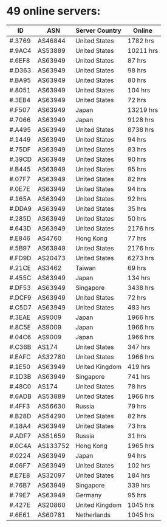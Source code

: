 # 49 online servers:

| ID | ASN | Server Country | Online |
| ------ | ------ | ------ | ------ |
| #.3769 | AS46844 | United States | 1782 hrs |
| #.9AC4 | AS53889 | United States | 10211 hrs |
| #.6EF8 | AS63949 | United States | 87 hrs |
| #.D363 | AS63949 | United States | 98 hrs |
| #.BA95 | AS63949 | United States | 80 hrs |
| #.8051 | AS63949 | United States | 104 hrs |
| #.3EB4 | AS63949 | United States | 72 hrs |
| #.F507 | AS63949 | Japan | 13219 hrs |
| #.7066 | AS63949 | Japan | 9128 hrs |
| #.A495 | AS63949 | United States | 8738 hrs |
| #.1449 | AS63949 | United States | 94 hrs |
| #.75DF | AS63949 | United States | 83 hrs |
| #.39CD | AS63949 | United States | 90 hrs |
| #.B445 | AS63949 | United States | 95 hrs |
| #.07F7 | AS63949 | United States | 82 hrs |
| #.0E7E | AS63949 | United States | 94 hrs |
| #.165A | AS63949 | United States | 92 hrs |
| #.DDA9 | AS63949 | United States | 35 hrs |
| #.285D | AS63949 | United States | 50 hrs |
| #.643D | AS63949 | United States | 2176 hrs |
| #.E846 | AS4760 | Hong Kong | 77 hrs |
| #.5B97 | AS63949 | United States | 2176 hrs |
| #.FD9D | AS20473 | United States | 6273 hrs |
| #.21CE | AS3462 | Taiwan | 69 hrs |
| #.455C | AS63949 | Japan | 134 hrs |
| #.DF53 | AS63949 | Singapore | 3438 hrs |
| #.DCF9 | AS63949 | United States | 72 hrs |
| #.C5D7 | AS63949 | United States | 483 hrs |
| #.3EAE | AS9009 | Japan | 1966 hrs |
| #.8C5E | AS9009 | Japan | 1966 hrs |
| #.04C6 | AS9009 | Japan | 1966 hrs |
| #.C36B | AS174 | United States | 347 hrs |
| #.EAFC | AS32780 | United States | 1966 hrs |
| #.1E50 | AS63949 | United Kingdom | 419 hrs |
| #.1D3B | AS63949 | Singapore | 741 hrs |
| #.48C0 | AS174 | United States | 78 hrs |
| #.6ADB | AS53889 | United States | 1966 hrs |
| #.4FF3 | AS56630 | Russia | 79 hrs |
| #.B28D | AS54290 | United States | 82 hrs |
| #.18A4 | AS63949 | United States | 73 hrs |
| #.ADF7 | AS51659 | Russia | 31 hrs |
| #.0C4A | AS133752 | Hong Kong | 1965 hrs |
| #.0224 | AS63949 | Japan | 94 hrs |
| #.06F7 | AS63949 | United States | 102 hrs |
| #.E7E8 | AS32097 | United States | 184 hrs |
| #.76B7 | AS63949 | Singapore | 339 hrs |
| #.79E7 | AS63949 | Germany | 95 hrs |
| #.427E | AS20860 | United Kingdom | 1045 hrs |
| #.6E61 | AS60781 | Netherlands | 1045 hrs |

